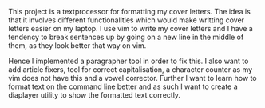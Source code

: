 This project is a textprocessor for formatting my cover letters. The idea is that it involves different functionalities which would make writting cover letters
easier on my laptop. I use vim to write my cover letters and I have a tendency to break sentences up by going on a new line in the middle of them, as 
they look better that way on vim.

Hence I implemented a paragrapher tool in order to fix this. I also want to add article fixers, tool for correct capitalisation, a character counter 
as my vim does not have this and a vowel corrector. Further I want to learn how to format text on the command line better and as such I want to create a 
diaplayer utility to show the formatted text correctly.
